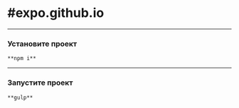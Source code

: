 #expo.github.io
==========================================
***

### Установите проект

```
**npm i**
```
***
### Запустите проект
```
**gulp**
```
